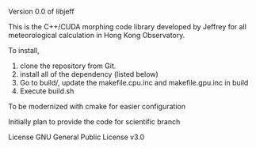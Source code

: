 Version 0.0 of libjeff

This is the C++/CUDA morphing code library developed by Jeffrey for all meteorological calculation in Hong Kong Observatory.

To install,
1) clone the repository from Git.
2) install all of the dependency (listed below)
3) Go to build/, update the makefile.cpu.inc and makefile.gpu.inc in build
4) Execute build.sh


To be modernized with cmake for easier configuration

Initially plan to provide the code for scientific branch

License
GNU General Public License v3.0
